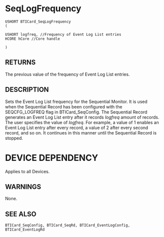 # **SeqLogFrequency**

```
USHORT BTICard_SeqLogFrequency
(
```

```
USHORT logfreq, //Frequency of Event Log List entries
HCORE hCore //Core handle
```

```
)
```
## **RETURNS**

The previous value of the frequency of Event Log List entries.

## **DESCRIPTION**

Sets the Event Log List frequency for the Sequential Monitor. It is used when the Sequential Record has been configured with the SEQCFG\_LOGFREQ flag in BTICard\_SeqConfig. The Sequential Record generates an Event Log List entry after it records *logfreq* amount of records. The user specifies the value of *logfreq*. For example, a value of 1 enables an Event Log List entry after every record, a value of 2 after every second record, and so on. It continues in this manner until the Sequential Record is stopped.

# **DEVICE DEPENDENCY**

Applies to all Devices.

## **WARNINGS**

None.

## **SEE ALSO**

```
BTICard_SeqConfig, BTICard_SeqRd, BTICard_EventLogConfig, 
BTICard_EventLogRd
```